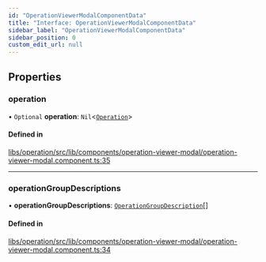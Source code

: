 ```yaml
---
id: "OperationViewerModalComponentData"
title: "Interface: OperationViewerModalComponentData"
sidebar_label: "OperationViewerModalComponentData"
sidebar_position: 0
custom_edit_url: null
---
```


## Properties

### operation

• `Optional` **operation**: `Nil`<[`Operation`](Operation)\>

#### Defined in

[libs/operation/src/lib/components/operation-viewer-modal/operation-viewer-modal.component.ts:35](https://github.com/cognizone/ng-cognizone/blob/0401c67/libs/operation/src/lib/components/operation-viewer-modal/operation-viewer-modal.component.ts#L35)

___

### operationGroupDescriptions

• **operationGroupDescriptions**: [`OperationGroupDescription`](OperationGroupDescription)[]

#### Defined in

[libs/operation/src/lib/components/operation-viewer-modal/operation-viewer-modal.component.ts:34](https://github.com/cognizone/ng-cognizone/blob/0401c67/libs/operation/src/lib/components/operation-viewer-modal/operation-viewer-modal.component.ts#L34)
